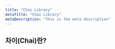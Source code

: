 ```yaml
---
title: "Chai Library"
metaTitle: "Chai Library"
metaDescription: "This is the meta description"
---
```


## 차이(Chai)란?
